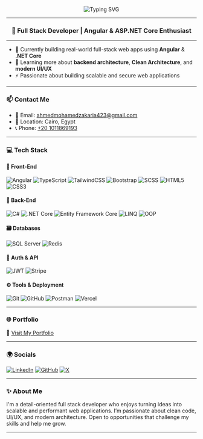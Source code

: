 <p align="center">
  <img src="https://readme-typing-svg.demolab.com?font=Fira+Code&weight=500&size=24&pause=1000&center=true&vCenter=true&width=435&lines=Hi+%F0%9F%91%8B%2C+I'm+Ahmed+Zakaria;Full+Stack+Developer;Angular+%7C+.NET+Core+Enthusiast" alt="Typing SVG" />
</p>

---

<h3 align="center">🚀 Full Stack Developer | Angular & ASP.NET Core Enthusiast</h3>

---

- 💼 Currently building real-world full-stack web apps using **Angular** & **.NET Core**
- 🧠 Learning more about **backend architecture**, **Clean Architecture**, and **modern UI/UX**
- ⚡ Passionate about building scalable and secure web applications

---

### 📫 Contact Me

- 📧 Email: [ahmedmohamedzakaria423@gmail.com](mailto:ahmedmohamedzakaria423@gmail.com)
- 📍 Location: Cairo, Egypt
- 📞 Phone: [+20 1011869193](tel:+201011869193)

---

### 💻 Tech Stack

#### 🎨 Front-End
![Angular](https://img.shields.io/badge/Angular-DD0031?style=for-the-badge&logo=angular&logoColor=white)
![TypeScript](https://img.shields.io/badge/TypeScript-3178C6?style=for-the-badge&logo=typescript&logoColor=white)
![TailwindCSS](https://img.shields.io/badge/TailwindCSS-38B2AC?style=for-the-badge&logo=tailwind-css&logoColor=white)
![Bootstrap](https://img.shields.io/badge/Bootstrap-7952B3?style=for-the-badge&logo=bootstrap&logoColor=white)
![SCSS](https://img.shields.io/badge/SCSS-CC6699?style=for-the-badge&logo=sass&logoColor=white)
![HTML5](https://img.shields.io/badge/HTML5-E34F26?style=for-the-badge&logo=html5&logoColor=white)
![CSS3](https://img.shields.io/badge/CSS3-1572B6?style=for-the-badge&logo=css3&logoColor=white)

#### 🧩 Back-End
![C#](https://img.shields.io/badge/C%23-239120?style=for-the-badge&logo=c-sharp&logoColor=white)
![.NET Core](https://img.shields.io/badge/.NET-512BD4?style=for-the-badge&logo=dotnet&logoColor=white)
![Entity Framework Core](https://img.shields.io/badge/EF%20Core-000000?style=for-the-badge&logo=dotnet&logoColor=white)
![LINQ](https://img.shields.io/badge/LINQ-512BD4?style=for-the-badge&logo=dotnet&logoColor=white)
![OOP](https://img.shields.io/badge/OOP-Paradigm-20c997?style=for-the-badge)

#### 🗃️ Databases
![SQL Server](https://img.shields.io/badge/SQL%20Server-CC2927?style=for-the-badge&logo=microsoftsqlserver&logoColor=white)
![Redis](https://img.shields.io/badge/Redis-DC382D?style=for-the-badge&logo=redis&logoColor=white)

#### 🔐 Auth & API
![JWT](https://img.shields.io/badge/JWT-000000?style=for-the-badge&logo=JSON%20web%20tokens&logoColor=white)
![Stripe](https://img.shields.io/badge/Stripe-008CDD?style=for-the-badge&logo=stripe&logoColor=white)

#### ⚙️ Tools & Deployment
![Git](https://img.shields.io/badge/Git-F05032?style=for-the-badge&logo=git&logoColor=white)
![GitHub](https://img.shields.io/badge/GitHub-181717?style=for-the-badge&logo=github&logoColor=white)
![Postman](https://img.shields.io/badge/Postman-FF6C37?style=for-the-badge&logo=postman&logoColor=white)
![Vercel](https://img.shields.io/badge/Vercel-000000?style=for-the-badge&logo=vercel&logoColor=white)

---

### 🌐 Portfolio

📎 [Visit My Portfolio](https://my-portfolio-z1no.vercel.app/)

---

### 🌍 Socials

[![LinkedIn](https://img.shields.io/badge/LinkedIn-blue?style=for-the-badge&logo=linkedin&logoColor=white)](https://linkedin.com/in/ahmed-zakaria-454aa8319)
[![GitHub](https://img.shields.io/badge/GitHub-black?style=for-the-badge&logo=github&logoColor=white)](https://github.com/ahmedzakaria2003)
[![X](https://img.shields.io/badge/X-black?style=for-the-badge&logo=twitter&logoColor=white)](https://x.com/AhmedZ003)

---

### ✨ About Me

I'm a detail-oriented full stack developer who enjoys turning ideas into scalable and performant web applications. I’m passionate about clean code, UI/UX, and modern architecture. Open to opportunities that challenge my skills and help me grow.

---

<!-- Optional: Add pinned projects here if you want -->



